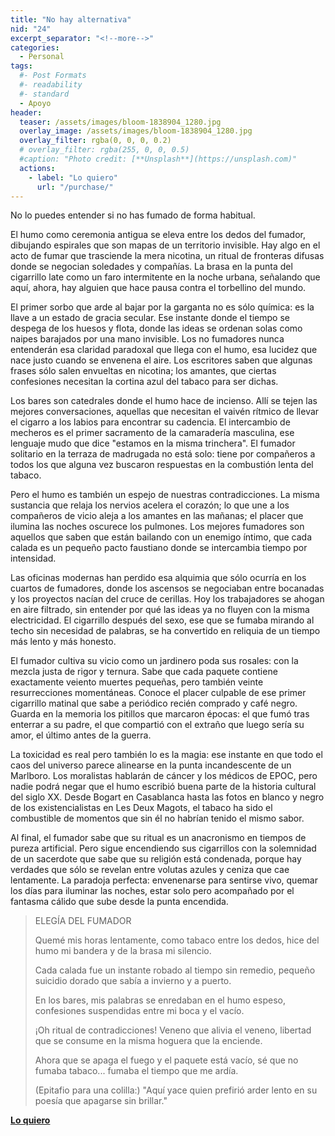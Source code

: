 ```yaml
---
title: "No hay alternativa"
nid: "24"
excerpt_separator: "<!--more-->"
categories:
  - Personal
tags:
  #- Post Formats
  #- readability
  #- standard
  - Apoyo
header:
  teaser: /assets/images/bloom-1838904_1280.jpg
  overlay_image: /assets/images/bloom-1838904_1280.jpg
  overlay_filter: rgba(0, 0, 0, 0.2)
  # overlay_filter: rgba(255, 0, 0, 0.5)
  #caption: "Photo credit: [**Unsplash**](https://unsplash.com)"
  actions:
    - label: "Lo quiero"
      url: "/purchase/"
---
```


No lo puedes entender si no has fumado de forma habitual.

<!--more-->

El humo como ceremonia antigua se eleva entre los dedos del fumador, dibujando espirales que son mapas de un territorio invisible. Hay algo en el acto de fumar que trasciende la mera nicotina, un ritual de fronteras difusas donde se negocian soledades y compañías. La brasa en la punta del cigarrillo late como un faro intermitente en la noche urbana, señalando que aquí, ahora, hay alguien que hace pausa contra el torbellino del mundo.

El primer sorbo que arde al bajar por la garganta no es sólo química: es la llave a un estado de gracia secular. Ese instante donde el tiempo se despega de los huesos y flota, donde las ideas se ordenan solas como naipes barajados por una mano invisible. Los no fumadores nunca entenderán esa claridad paradoxal que llega con el humo, esa lucidez que nace justo cuando se envenena el aire. Los escritores saben que algunas frases sólo salen envueltas en nicotina; los amantes, que ciertas confesiones necesitan la cortina azul del tabaco para ser dichas.

Los bares son catedrales donde el humo hace de incienso. Allí se tejen las mejores conversaciones, aquellas que necesitan el vaivén rítmico de llevar el cigarro a los labios para encontrar su cadencia. El intercambio de mecheros es el primer sacramento de la camaradería masculina, ese lenguaje mudo que dice "estamos en la misma trinchera". El fumador solitario en la terraza de madrugada no está solo: tiene por compañeros a todos los que alguna vez buscaron respuestas en la combustión lenta del tabaco.

Pero el humo es también un espejo de nuestras contradicciones. La misma sustancia que relaja los nervios acelera el corazón; lo que une a los compañeros de vicio aleja a los amantes en las mañanas; el placer que ilumina las noches oscurece los pulmones. Los mejores fumadores son aquellos que saben que están bailando con un enemigo íntimo, que cada calada es un pequeño pacto faustiano donde se intercambia tiempo por intensidad.

Las oficinas modernas han perdido esa alquimia que sólo ocurría en los cuartos de fumadores, donde los ascensos se negociaban entre bocanadas y los proyectos nacían del cruce de cerillas. Hoy los trabajadores se ahogan en aire filtrado, sin entender por qué las ideas ya no fluyen con la misma electricidad. El cigarrillo después del sexo, ese que se fumaba mirando al techo sin necesidad de palabras, se ha convertido en reliquia de un tiempo más lento y más honesto.

El fumador cultiva su vicio como un jardinero poda sus rosales: con la mezcla justa de rigor y ternura. Sabe que cada paquete contiene exactamente veiento muertes pequeñas, pero también veinte resurrecciones momentáneas. Conoce el placer culpable de ese primer cigarrillo matinal que sabe a periódico recién comprado y café negro. Guarda en la memoria los pitillos que marcaron épocas: el que fumó tras enterrar a su padre, el que compartió con el extraño que luego sería su amor, el último antes de la guerra.

La toxicidad es real pero también lo es la magia: ese instante en que todo el caos del universo parece alinearse en la punta incandescente de un Marlboro. Los moralistas hablarán de cáncer y los médicos de EPOC, pero nadie podrá negar que el humo escribió buena parte de la historia cultural del siglo XX. Desde Bogart en Casablanca hasta las fotos en blanco y negro de los existencialistas en Les Deux Magots, el tabaco ha sido el combustible de momentos que sin él no habrían tenido el mismo sabor.

Al final, el fumador sabe que su ritual es un anacronismo en tiempos de pureza artificial. Pero sigue encendiendo sus cigarrillos con la solemnidad de un sacerdote que sabe que su religión está condenada, porque hay verdades que sólo se revelan entre volutas azules y ceniza que cae lentamente. La paradoja perfecta: envenenarse para sentirse vivo, quemar los días para iluminar las noches, estar solo pero acompañado por el fantasma cálido que sube desde la punta encendida.

>ELEGÍA DEL FUMADOR
>
>Quemé mis horas lentamente,
>como tabaco entre los dedos,
>hice del humo mi bandera
>y de la brasa mi silencio.
>
>Cada calada fue un instante
>robado al tiempo sin remedio,
>pequeño suicidio dorado
>que sabía a invierno y a puerto.
>
>En los bares, mis palabras
>se enredaban en el humo espeso,
>confesiones suspendidas
>entre mi boca y el vacío.
>
>¡Oh ritual de contradicciones!
>Veneno que alivia el veneno,
>libertad que se consume
>en la misma hoguera que la enciende.
>
>Ahora que se apaga el fuego
>y el paquete está vacío,
>sé que no fumaba tabaco...
>fumaba el tiempo que me ardía.
>
>(Epitafio para una colilla:)
>"Aquí yace quien prefirió
>arder lento en su poesía
>que apagarse sin brillar."


[**Lo quiero**](/purchase/)


